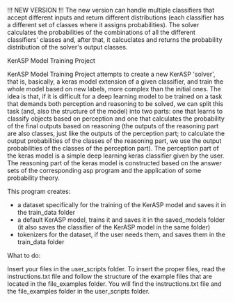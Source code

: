 !!! NEW VERSION !!!
The new version can handle multiple classifiers that accept different inputs and return different distributions (each classifier has a different set of classes where it assigns probabilities). The solver calculates the probabilities of the combinations of all the different classifiers' classes and, after that, it calcuclates and returns the probability distribution of the solver's output classes.


KerASP Model Training Project

KerASP Model Training Project attempts to create a new KerASP 'solver', that is, basically, a keras model extension of a given classifier, and train the whole model based on new labels, more complex than the initial ones.
The idea is that, if it is difficult for a deep learning model to be trained on a task that demands both perception and reasoning to be solved, we can split this task (and, also the structure of the model) into two parts: one that learns to classify objects based on perception and one that calculates the probability of the final outputs based on reasoning (the outputs of the reasoning part are also classes, just like the outputs of the perception part; to calculate the output probabilities of the classes of the reasoning part, we use the output probabilities of the classes of the perception part).
The perception part of the keras model is a simple deep learning keras classifier given by the user.
The reasoning part of the keras model is constructed based on the answer sets of the corresponding asp program and the application of some probability theory.


This program creates:
 - a dataset specifically for the training of the KerASP model and saves it in the train_data folder
 - a default KerASP model, trains it and saves it in the saved_models folder (it also saves the classifier of the KerASP model in the same folder)
 - tokenizers for the dataset, if the user needs them, and saves them in the train_data folder



What to do:

Insert your files in the user_scripts folder.
To insert the proper files, read the instructions.txt file and follow the structure of the example files that are located in the file_examples folder. You will find the instructions.txt file and the file_examples folder in the user_scripts folder.



